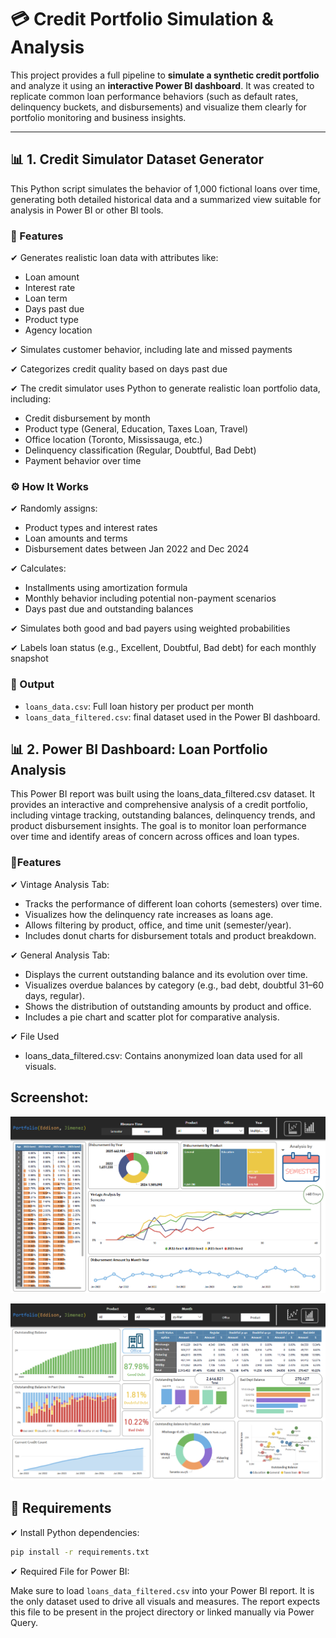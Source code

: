 # 💳 Credit Portfolio Simulation & Analysis

This project provides a full pipeline to **simulate a synthetic credit portfolio** and analyze it using an **interactive Power BI dashboard**. It was created to replicate common loan performance behaviors (such as default rates, delinquency buckets, and disbursements) and visualize them clearly for portfolio monitoring and business insights.

---

## 📊 1. Credit Simulator Dataset Generator

This Python script simulates the behavior of 1,000 fictional loans over time, generating both detailed historical data and a summarized view suitable for analysis in Power BI or other BI tools.

### 📌 Features
✔ Generates realistic loan data with attributes like:
- Loan amount
- Interest rate
- Loan term
- Days past due
- Product type
- Agency location

✔ Simulates customer behavior, including late and missed payments

✔ Categorizes credit quality based on days past due

✔ The credit simulator uses Python to generate realistic loan portfolio data, including:

- Credit disbursement by month
- Product type (General, Education, Taxes Loan, Travel)
- Office location (Toronto, Mississauga, etc.)
- Delinquency classification (Regular, Doubtful, Bad Debt)
- Payment behavior over time

### ⚙️ How It Works

✔ Randomly assigns:
- Product types and interest rates
- Loan amounts and terms
- Disbursement dates between Jan 2022 and Dec 2024

✔ Calculates:
- Installments using amortization formula
- Monthly behavior including potential non-payment scenarios
- Days past due and outstanding balances

✔ Simulates both good and bad payers using weighted probabilities

✔ Labels loan status (e.g., Excellent, Doubtful, Bad debt) for each monthly snapshot

### 📁 Output

- `loans_data.csv`: Full loan history per product per month
- `loans_data_filtered.csv`: final dataset used in the Power BI dashboard.

## 📊 2. Power BI Dashboard: Loan Portfolio Analysis

This Power BI report was built using the loans_data_filtered.csv dataset. It provides an interactive and comprehensive analysis of a credit portfolio, including vintage tracking, outstanding balances, delinquency trends, and product disbursement insights. The goal is to monitor loan performance over time and identify areas of concern across offices and loan types.

### 📌Features

✔ Vintage Analysis Tab:
- Tracks the performance of different loan cohorts (semesters) over time.
- Visualizes how the delinquency rate increases as loans age.
- Allows filtering by product, office, and time unit (semester/year).
- Includes donut charts for disbursement totals and product breakdown.

✔ General Analysis Tab:
- Displays the current outstanding balance and its evolution over time.
- Visualizes overdue balances by category (e.g., bad debt, doubtful 31–60 days, regular).
- Shows the distribution of outstanding amounts by product and office.
- Includes a pie chart and scatter plot for comparative analysis.

✔ File Used
- loans_data_filtered.csv: Contains anonymized loan data used for all visuals.

## Screenshot:

![Vintage Analysis](Screenshot_Vintage_Analysis.PNG)

![General Analysis](Screenshot_Gral_Analysis.PNG)

## 🔧 Requirements

✔ Install Python dependencies:

```bash
pip install -r requirements.txt
```
✔ Required File for Power BI:

Make sure to load `loans_data_filtered.csv` into your Power BI report. It is the only dataset used to drive all visuals and measures. The report expects this file to be present in the project directory or linked manually via Power Query.

